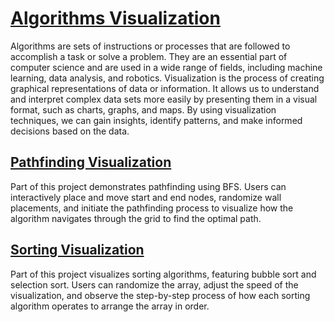 # [Algorithms Visualization](https://algorithms-visualization.amelislamovic.online/)

Algorithms are sets of instructions or processes that are followed to accomplish a task or solve a problem. They are an essential part of computer science and are used in a wide range of fields, including machine learning, data analysis, and robotics. Visualization is the process of creating graphical representations of data or information. It allows us to understand and interpret complex data sets more easily by presenting them in a visual format, such as charts, graphs, and maps. By using visualization techniques, we can gain insights, identify patterns, and make informed decisions based on the data.

## [Pathfinding Visualization](https://algorithms-visualization.amelislamovic.online/pathfinding-visualization)

Part of this project demonstrates pathfinding using BFS. Users can interactively place and move start and end nodes, randomize wall placements, and initiate the pathfinding process to visualize how the algorithm navigates through the grid to find the optimal path.

## [Sorting Visualization](https://algorithms-visualization.amelislamovic.online/sorting-visualization)

 Part of this project visualizes sorting algorithms, featuring bubble sort and selection sort. Users can randomize the array, adjust the speed of the visualization, and observe the step-by-step process of how each sorting algorithm operates to arrange the array in order.
